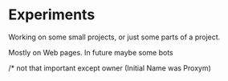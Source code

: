 # Experiments
Working on some small projects, or just some parts of a project.

Mostly on Web pages. 
In future maybe some bots

/* not that important except owner (Initial Name was Proxym)
